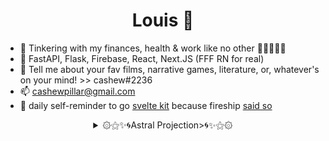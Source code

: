 <h1 align="center">Louis 👻</h1>

- 🔭 Tinkering with my finances, health & work like no other 🧎🤸‍♀️🧎‍♂️  
- 📄 FastAPI, Flask, Firebase, React, Next.JS (FFF RN for real)  
- 🌱 Tell me about your fav films, narrative games, literature, or, whatever's on your mind! >> cashew#2236
- 📫 cashewpillar@gmail.com 
- 🥴 daily self-reminder to go [svelte kit](https://kit.svelte.dev/) because fireship [said so](https://www.youtube.com/watch?v=rFP7rUYtOOg)

<details align="center">
    <summary> ۞⚝✨🌀Astral Projection>🌀✨⚝۞ </summary>
    <ul>
    	<li><strong>Film:</strong> Blender</li>
        <li><strong>Game:</strong> Blender</li>
        <li><strong>Web:</strong> NextJS, Svelte, React Three Fiber</li>
    </ul>
</details>
